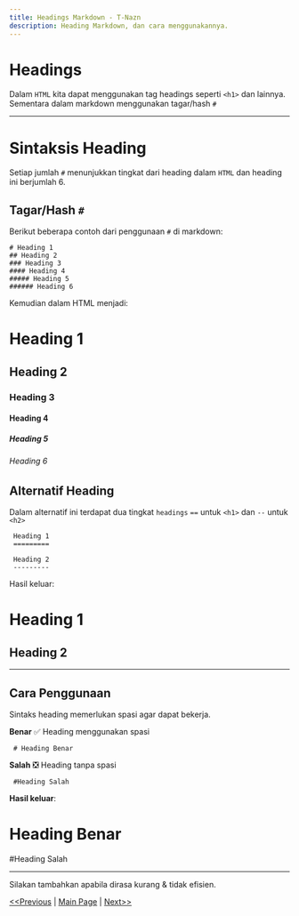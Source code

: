 ```yaml
---
title: Headings Markdown - T-Nazn
description: Heading Markdown, dan cara menggunakannya.
---
```


# Headings
 Dalam `HTML` kita dapat menggunakan tag headings seperti `<h1>` dan lainnya.
Sementara dalam  markdown menggunakan tagar/hash `#`

---

# Sintaksis Heading
Setiap jumlah `#` menunjukkan tingkat dari heading dalam `HTML` dan heading ini berjumlah 6.

## Tagar/Hash `#`
Berikut beberapa contoh dari penggunaan `#` di markdown:

```
# Heading 1
## Heading 2
### Heading 3
#### Heading 4
##### Heading 5
###### Heading 6
```

Kemudian dalam HTML menjadi:
# Heading 1
## Heading 2
### Heading 3
#### Heading 4
##### Heading 5
###### Heading 6

## Alternatif Heading
Dalam alternatif ini terdapat dua tingkat `headings` `==` untuk `<h1>` dan `--` untuk `<h2>`

```
 Heading 1
 =========

 Heading 2
 ---------
```

Hasil keluar:

Heading 1
==========

Heading 2
---------

---

## Cara Penggunaan

Sintaks heading memerlukan spasi agar dapat bekerja.

**Benar** ✅
Heading menggunakan spasi
```
 # Heading Benar
```
**Salah** ❎
Heading tanpa spasi
```
 #Heading Salah
```
**Hasil keluar**:

# Heading Benar
#Heading Salah

---

Silakan tambahkan apabila dirasa kurang & tidak efisien.

[<<Previous]() | [Main Page](/Sintaksis-Markdown-Dasar/) | [Next>>](/Sintaksis-Markdown-Dasar/id/paragraph)
